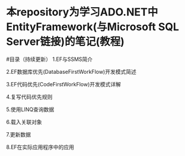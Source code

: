 # 本repository为学习ADO.NET中EntityFramework(与Microsoft SQL Server链接)的笔记(教程)
#目录（持续更新）
1.EF与SSMS简介

2.EF数据库优先(DatabaseFirstWorkFlow)开发模式简述

3.EF代码优先(CodeFirstWorkFlow)开发模式详解

4.复写代码优先规则

5.使用LINQ查询数据

6.载入关联对象

7.更新数据

8.EF在实际应用程序中的应用
